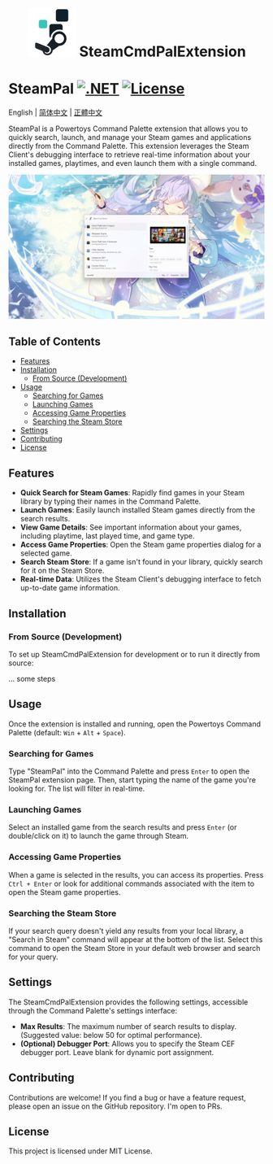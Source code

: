 <div align="center">

# <img src="../SteamCmdPalExtension/Assets/Designs/StoreLogo-Transparent.svg" width="96" height="96" /> SteamCmdPalExtension

<div align="left">

# SteamPal [![.NET](https://img.shields.io/badge/.NET-9.0-blue.svg)](https://dotnet.microsoft.com/download/dotnet/9.0) [![License](https://img.shields.io/github/license/sht2017/SteamCmdPalExtension)](https://github.com/sht2017/SteamCmdPalExtension/blob/main/LICENSE)

English | [简体中文](readmes/zh_CN.md) | [正體中文](readmes/zh_TW.md)

SteamPal is a Powertoys Command Palette extension that allows you to quickly search, launch, and manage your Steam games and applications directly from the Command Palette. This extension leverages the Steam Client's debugging interface to retrieve real-time information about your installed games, playtimes, and even launch them with a single command.

![Preview](assets/preview.png)

## Table of Contents

- [Features](#features)
- [Installation](#installation)
  - [From Source (Development)](#from-source-development)
- [Usage](#usage)
  - [Searching for Games](#searching-for-games)
  - [Launching Games](#launching-games)
  - [Accessing Game Properties](#accessing-game-properties)
  - [Searching the Steam Store](#searching-the-steam-store)
- [Settings](#settings)
- [Contributing](#contributing)
- [License](#license)

## Features

- **Quick Search for Steam Games**: Rapidly find games in your Steam library by typing their names in the Command Palette.
- **Launch Games**: Easily launch installed Steam games directly from the search results.
- **View Game Details**: See important information about your games, including playtime, last played time, and game type.
- **Access Game Properties**: Open the Steam game properties dialog for a selected game.
- **Search Steam Store**: If a game isn't found in your library, quickly search for it on the Steam Store.
- **Real-time Data**: Utilizes the Steam Client's debugging interface to fetch up-to-date game information.

## Installation

### From Source (Development)

To set up SteamCmdPalExtension for development or to run it directly from source:

... some steps

## Usage

Once the extension is installed and running, open the Powertoys Command Palette (default: `Win` + `Alt` + `Space`).

### Searching for Games

Type "SteamPal" into the Command Palette and press `Enter` to open the SteamPal extension page.
Then, start typing the name of the game you're looking for. The list will filter in real-time.

### Launching Games

Select an installed game from the search results and press `Enter` (or double/click on it) to launch the game through Steam.

### Accessing Game Properties

When a game is selected in the results, you can access its properties.
Press `Ctrl + Enter` or look for additional commands associated with the item to open the Steam game properties.

### Searching the Steam Store

If your search query doesn't yield any results from your local library, a "Search in Steam" command will appear at the bottom of the list. Select this command to open the Steam Store in your default web browser and search for your query.

## Settings

The SteamCmdPalExtension provides the following settings, accessible through the Command Palette's settings interface:

-   **Max Results**: The maximum number of search results to display. (Suggested value: below 50 for optimal performance).
-   **(Optional) Debugger Port**: Allows you to specify the Steam CEF debugger port. Leave blank for dynamic port assignment.

## Contributing

Contributions are welcome! If you find a bug or have a feature request, please open an issue on the GitHub repository. I'm open to PRs.

## License

This project is licensed under MIT License.